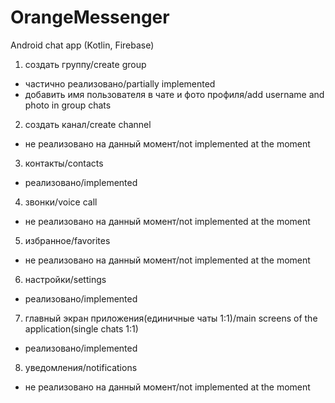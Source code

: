 # OrangeMessenger
Android chat app
(Kotlin, Firebase)

1) создать группу/create group
- частично реализовано/partially implemented
- добавить имя пользователя в чате и фото профиля/add username and photo in group chats

2) создать канал/create channel
- не реализовано на данный момент/not implemented at the moment

3) контакты/contacts
- реализовано/implemented

4) звонки/voice call
- не реализовано на данный момент/not implemented at the moment

5) избранное/favorites
- не реализовано на данный момент/not implemented at the moment

6) настройки/settings
- реализовано/implemented

7) главный экран приложения(единичные чаты 1:1)/main screens of the application(single chats 1:1)
- реализовано/implemented

8) уведомления/notifications
- не реализовано на данный момент/not implemented at the moment
